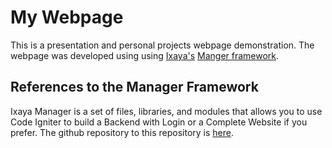 # My Webpage

This is a presentation and personal projects webpage demonstration. The webpage was developed using using [Ixaya's](https://www.ixaya.com) [Manger framework](https://github.com/Ixaya/Manager).

## References to the Manager Framework

Ixaya Manager is a set of files, libraries, and modules that allows you to use Code Igniter to build a Backend with Login or a Complete Website if you prefer. The github repository to this repository is [here](https://github.com/Ixaya/Manager).